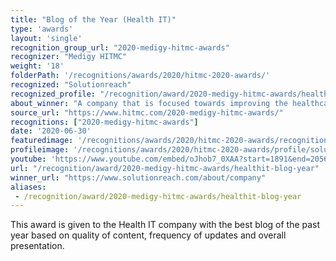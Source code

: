 ```yaml
---
title: "Blog of the Year (Health IT)"
type: 'awards'
layout: 'single'
recognition_group_url: "2020-medigy-hitmc-awards"
recognizer: "Medigy HITMC"
weight: '18'
folderPath: '/recognitions/awards/2020/hitmc-2020-awards/'
recognized: "Solutionreach"
recognized_profile: "/recognition/award/2020-medigy-hitmc-awards/healthit-blog-year"
about_winner: "A company that is focused towards improving the healthcare experience for providers & their patients. The company provides technology & expertise beneficial for delivering better care and building a more profitable practice. It is the right partner for practices looking for making their patients happier and healthier."
source_url: "https://www.hitmc.com/2020-medigy-hitmc-awards/"
recognitions: ["2020-medigy-hitmc-awards"]
date: '2020-06-30'
featuredimage: '/recognitions/awards/2020/hitmc-2020-awards/recognition/solutionreach-hitmc-2020-blog-of-the-year.jpg'
profileimage: '/recognitions/awards/2020/hitmc-2020-awards/profile/solutionreach.jpg'
youtube: 'https://www.youtube.com/embed/oJhob7_0XAA?start=1891&end=2056'
url: "/recognition/award/2020-medigy-hitmc-awards/healthit-blog-year"
winner_url: "https://www.solutionreach.com/about/company"
aliases:
 - /recognition/award/2020-medigy-hitmc-awards/healthit-blog-year
---
```


This award is given to the Health IT company with the best blog of the past year based on quality of content, frequency of updates and overall presentation.
